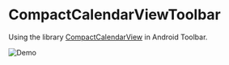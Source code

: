 # CompactCalendarViewToolbar
Using the library [CompactCalendarView](https://github.com/SundeepK/CompactCalendarView) in Android Toolbar.

![Demo](https://github.com/GerritHoekstra/CompactCalendarViewToolbar/blob/master/images/compact-calendar-toolbar-demo.gif)
